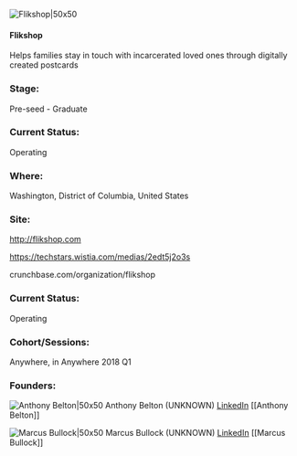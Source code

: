 

![Flikshop|50x50](https://apimg.techstars.com/connect/images/image_files/5a42cf90c9aec7192d000028/original/FS_appicon_FINAL_copy.png)

#### Flikshop
Helps families stay in touch with incarcerated loved ones through digitally created postcards

### Stage: 
Pre-seed - Graduate 

### Current Status: 
Operating

### Where:
Washington, District of Columbia, United States

### Site:
http://flikshop.com

https://techstars.wistia.com/medias/2edt5j2o3s

crunchbase.com/organization/flikshop

### Current Status: 
Operating

### Cohort/Sessions: 
Anywhere, in Anywhere 2018 Q1

### Founders: 

![Anthony Belton|50x50](https://apimg.techstars.com/connect/images/image_files/5a6bf300c9aec70a400000bf/original/IMG_0283.jpg) Anthony Belton (UNKNOWN) [LinkedIn](https://linkedin.com/in/anthony-belton-35632033) [[Anthony Belton]]

![Marcus Bullock|50x50](https://apimg.techstars.com/connect/images/image_files/5a42ce9ec9aec71938000007/original/IMG_9963.jpg) Marcus Bullock (UNKNOWN) [LinkedIn](https://linkedin.com/in/flikshop) [[Marcus Bullock]]


